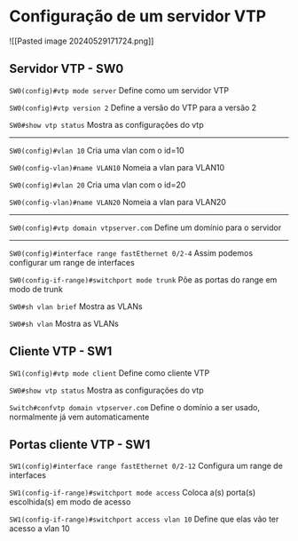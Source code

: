# Configuração de um servidor VTP

![[Pasted image 20240529171724.png]]

## Servidor VTP - SW0

`SW0(config)#vtp mode server`
Define como um servidor VTP

`SW0(config)#vtp version 2`
Define a versão do VTP para a versão 2

`SW0#show vtp status`
Mostra as configurações do vtp

---

`SW0(config)#vlan 10`
Cria uma vlan com o id=10

`SW0(config-vlan)#name VLAN10`
Nomeia a vlan para VLAN10

`SW0(config)#vlan 20`
Cria uma vlan com o id=20

`SW0(config-vlan)#name VLAN20`
Nomeia a vlan para VLAN20

---

`SW0(config)#vtp domain vtpserver.com`
Define um domínio para o servidor

---

`SW0(config)#interface range fastEthernet 0/2-4`
Assim podemos configurar um range de interfaces

`SW0(config-if-range)#switchport mode trunk`
Põe as portas do range em modo de trunk

`SW0#sh vlan brief`
Mostra as VLANs

`SW0#sh vlan`
Mostra as VLANs

## Cliente VTP - SW1

`SW1(config)#vtp mode client`
Define como cliente VTP

`SW0#show vtp status`
Mostra as configurações do vtp

`Switch#confvtp domain vtpserver.com`
Define o domínio a ser usado, normalmente já vem automaticamente

## Portas cliente VTP - SW1

`SW1(config)#interface range fastEthernet 0/2-12`
Configura um range de interfaces

`SW1(config-if-range)#switchport mode access`
Coloca a(s) porta(s) escolhida(s) em modo de acesso

`SW1(config-if-range)#switchport access vlan 10`
Define que elas vão ter acesso a vlan 10

















